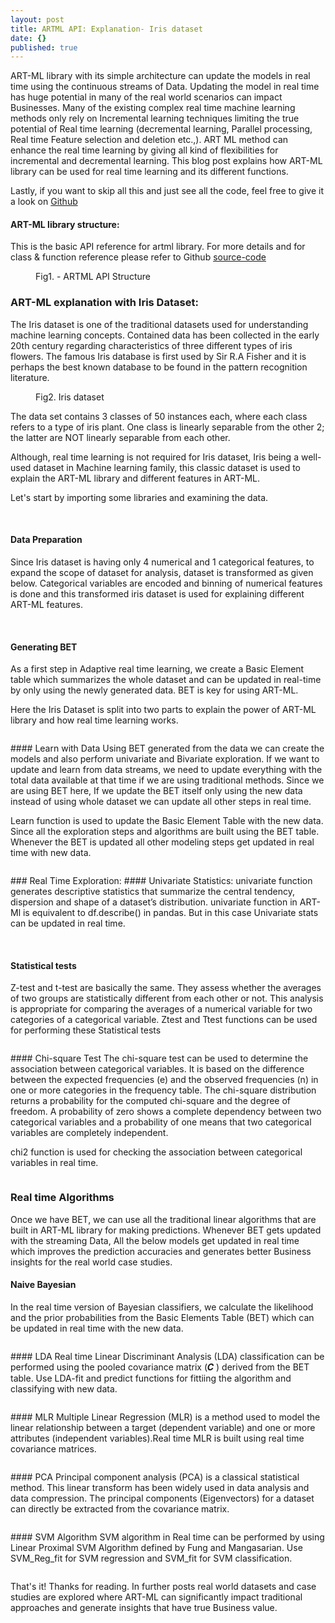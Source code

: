 ```yaml
---
layout: post
title: ARTML API: Explanation- Iris dataset
date: {}
published: true
---
```


ART-ML library with its simple architecture can update the models in real time using the continuous streams of Data. Updating the model in real time has huge potential in many of the real world scenarios can impact Businesses. Many of the existing complex real time machine learning methods only rely on Incremental learning techniques limiting the true potential of Real time learning (decremental learning, Parallel processing, Real time Feature selection and deletion etc.,). ART ML method can enhance the real time learning by giving all kind of flexibilities for incremental and decremental learning. This blog post explains how ART-ML library can be used for real time learning and its different functions. 

Lastly, if you want to skip all this and just see all the code, feel free to give it a look on  [Github](https://github.com/AdaptiveMachineLearning/artml/blob/master/ARTML_Iris_dataset_example.ipynb "Github")

#### ART-ML library structure:
This is the basic API reference for artml library. For more details and for class & function reference please refer to Github [source-code](https://github.com/AdaptiveMachineLearning/artml/tree/master/artml "source-code")

<figure>
	<img src="{{ '/assets/img/api_structure.PNG' | prepend: site.baseurl }}" alt=""> 
	<figcaption>Fig1. - ARTML API Structure  </figcaption>
</figure>

### ART-ML explanation with Iris Dataset:

The Iris dataset is one of the traditional datasets used for understanding machine learning concepts. Contained data has been collected in the early 20th century regarding characteristics of three different types of iris flowers. The famous Iris database is first used by Sir R.A Fisher and it is perhaps the best known database to be found in the pattern recognition literature.

<figure>
	<img src="{{ '/assets/img/iris.png' | prepend: site.baseurl }}" alt=""> 
	<figcaption>Fig2. Iris dataset  </figcaption>
</figure>

The data set contains 3 classes of 50 instances each, where each class refers to a type of iris plant. One class is linearly separable from the other 2; the latter are NOT linearly separable from each other.

Although, real time learning is not required for Iris dataset, Iris being a well-used dataset in Machine learning family, this classic dataset is used to explain the ART-ML library and different features in ART-ML.

Let's start by importing some libraries and examining the data.
<figure>
	<img src="{{ '/assets/img/codes_iris/load_data_iris.png' | prepend: site.baseurl }}" alt="">
  	<img src="{{ '/assets/img/codes_iris/iris_info.png' | prepend: site.baseurl }}" alt="">
</figure>

#### Data Preparation
Since Iris dataset is having only 4 numerical and 1 categorical features, to expand the scope of dataset for analysis, dataset is transformed as given below. Categorical variables are encoded and binning of numerical features is done and this transformed iris dataset is used for explaining different ART-ML features.
<figure>
	<img src="{{ '/assets/img/codes_iris/features_iris.png' | prepend: site.baseurl }}" alt="">
  	<img src="{{ '/assets/img/codes_iris/features2_iris.png' | prepend: site.baseurl }}" alt="">
</figure>

#### Generating BET
As a first step in Adaptive real time learning, we create a Basic Element table which summarizes the whole dataset and can be updated in real-time by only using the newly generated data. BET is key for using ART-ML.

Here the Iris Dataset is split into two parts to explain the power of ART-ML library and how real time learning works.
<figure>
	<img src="{{ '/assets/img/codes_iris/iris_code1.png' | prepend: site.baseurl }}" alt="">
</figure>
#### Learn with Data
Using BET generated from the data we can create the models and also perform univariate and Bivariate exploration. If we want to update and learn from data streams, we need to update everything with the total data available at that time if we are using traditional methods. Since we are using BET here, If we update the BET itself only using the new data instead of using whole dataset we can update all other steps in real time.

Learn function is used to update the Basic Element Table with the new data. Since all the exploration steps and algorithms are built using the BET table. Whenever the BET is updated all other modeling steps get updated in real time with new data.
<figure>
	<img src="{{ '/assets/img/codes_iris/iris_code2.png' | prepend: site.baseurl }}" alt="">
</figure>
### Real Time Exploration:
#### Univariate Statistics:
univariate function generates descriptive statistics that summarize the central tendency, dispersion and shape of a dataset’s distribution. univariate function in ART-Ml is equivalent to df.describe() in pandas. But in this case Univariate stats can be updated in real time.
<figure>
	<img src="{{ '/assets/img/codes_iris/iris_code3.png' | prepend: site.baseurl }}" alt="">
  	<img src="{{ '/assets/img/codes_iris/iris_code4.png' | prepend: site.baseurl }}" alt="">
    	<img src="{{ '/assets/img/codes_iris/iris_code5.png' | prepend: site.baseurl }}" alt="">
</figure>

#### Statistical tests
Z-test and t-test are basically the same. They assess whether the averages of two groups are statistically different from each other or not. This analysis is appropriate for comparing the averages of a numerical variable for two categories of a categorical variable. Ztest and Ttest functions can be used for performing these Statistical tests
<figure>
	<img src="{{ '/assets/img/codes_iris/iris_code6.png' | prepend: site.baseurl }}" alt="">
</figure>
#### Chi-square Test
The chi-square test can be used to determine the association between categorical variables. It is based on the difference between the expected frequencies (e) and the observed frequencies (n) in one or more categories in the frequency table. The chi-square distribution returns a probability for the computed chi-square and the degree of freedom. A probability of zero shows a complete dependency between two categorical variables and a probability of one means that two categorical variables are completely independent.

chi2 function is used for checking the association between categorical variables in real time.
<figure>
	<img src="{{ '/assets/img/codes_iris/iris_code7.png' | prepend: site.baseurl }}" alt="">
</figure>

### Real time Algorithms
Once we have BET, we can use all the traditional linear algorithms that are built in ART-ML library for making predictions. Whenever BET gets updated with the streaming Data, All the below models get updated in real time which improves the prediction accuracies and generates better Business insights for the real world case studies.
#### Naive Bayesian
In the real time version of Bayesian classifiers, we calculate the likelihood and the prior probabilities from the Basic Elements Table (BET) which can be updated in real time with the new data.
<figure>
	<img src="{{ '/assets/img/codes_iris/iris_code8.png' | prepend: site.baseurl }}" alt="">
</figure>
#### LDA
Real time Linear Discriminant Analysis (LDA) classification can be performed using the pooled covariance matrix (𝑪 ) derived from the BET table.
Use LDA-fit and predict functions for fittiing the algorithm and classifying with new data.
<figure>
	<img src="{{ '/assets/img/codes_iris/iris_code9.png' | prepend: site.baseurl }}" alt="">
</figure>
#### MLR
Multiple Linear Regression (MLR) is a method used to model the linear relationship between a target (dependent variable) and one or more attributes (independent variables).Real time MLR is built using real time covariance matrices.
<figure>
	<img src="{{ '/assets/img/codes_iris/iris_code10.png' | prepend: site.baseurl }}" alt="">
</figure>
#### PCA
Principal component analysis (PCA) is a classical statistical method. This linear transform has been widely used in data analysis and data compression. The principal components (Eigenvectors) for a dataset can directly be extracted from the covariance matrix.
<figure>
	<img src="{{ '/assets/img/codes_iris/iris_code11.png' | prepend: site.baseurl }}" alt="">
</figure>
#### SVM Algorithm
SVM algorithm in Real time can be performed by using Linear Proximal SVM Algorithm defined by Fung and Mangasarian.
Use SVM_Reg_fit for SVM regression and SVM_fit for SVM classification.
<figure>
	<img src="{{ '/assets/img/codes_iris/iris_code12.png' | prepend: site.baseurl }}" alt="">
</figure>

That's it! Thanks for reading. In further posts real world datasets and case studies are explored where ART-ML can significantly impact traditional approaches and generate insights that have true Business value.
